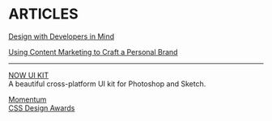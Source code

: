 
# ARTICLES

[Design with Developers in Mind](http://blog.invisionapp.com/design-with-developers-in-mind/)

[Using Content Marketing to Craft a Personal Brand](http://blog.invisionapp.com/content-marketing-personal-brand/)

___

[NOW UI KIT](https://www.invisionapp.com/now)<br />
A beautiful cross-platform UI kit for Photoshop and Sketch.

[Momentum](http://momentumdesignlab.com/)<br />
[CSS Design Awards](http://www.cssdesignawards.com/)<br />
